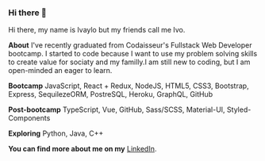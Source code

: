 ### Hi there 👋

Hi there, my name is Ivaylo but my friends call me Ivo.

**About** I've recently graduated from Codaisseur's Fullstack Web Developer bootcamp. I started to code because I want to use my problem solving skills to 
create value for sociaty and my familly.I am still new to coding, but I am open-minded an eager to learn. 

**Bootcamp**
    JavaScript, React + Redux, NodeJS, HTML5, CSS3, Bootstrap,
    Express, SequilezeORM, PostreSQL, Heroku, GraphQL, GitHub

**Post-bootcamp**
    TypeScript, Vue, GitHub, Sass/SCSS, Material-UI, Styled-Components
    
**Exploring**
    Python, Java, C++
    
**You can find more about me on my** [LinkedIn](https://www.linkedin.com/in/ivaylo-ivo-yankov/).
<!--
**mayallzObject/mayallzObject** is a ✨ _special_ ✨ repository because its `README.md` (this file) appears on your GitHub profile.


point_left Always happy to hear from you via email as well!

Here are some ideas to get you started:

- 🔭 I’m currently working on ...
- 🌱 I’m currently learning ...
- 👯 I’m looking to collaborate on ...
- 🤔 I’m looking for help with ...
- 💬 Ask me about ...
- 📫 How to reach me: ...
- 😄 Pronouns: ...
- ⚡ Fun fact: ...
-->
